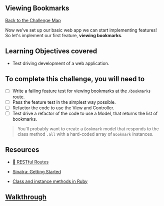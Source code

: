 ## Viewing Bookmarks

[Back to the Challenge Map](00_challenge_map.md#challenges)

Now we've set up our basic web app we can start implementing features! So let's implement our first feature, **viewing bookmarks**.


## Learning Objectives covered

* Test driving development of a web application.

## To complete this challenge, you will need to

- [ ] Write a failing feature test for viewing bookmarks at the `/bookmarks` route.
- [ ] Pass the feature test in the simplest way possible.
- [ ] Refactor the code to use the View and Controller.
- [ ] Test drive a refactor of the code to use a Model, that returns the list of bookmarks.

> You'll probably want to create a `Bookmark` model that responds to the class method `.all` with a hard-coded array of `Bookmark` instances.

## Resources

* [:pill: RESTful Routes](../pills/rest.md)

* [Sinatra: Getting Started](http://sinatrarb.com/intro.html)

* [Class and instance methods in Ruby](http://www.railstips.org/blog/archives/2009/05/11/class-and-instance-methods-in-ruby/)


## [Walkthrough](walkthroughs/03.md)
